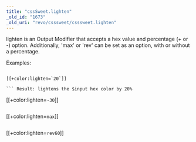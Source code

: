 ```yaml
---
title: "cssSweet.lighten"
_old_id: "1673"
_old_uri: "revo/csssweet/csssweet.lighten"
---
```


 lighten is an Output Modifier that accepts a hex value and percentage (+ or -) option. Additionally, 'max' or 'rev' can be set as an option, with or without a percentage.

 Examples:

```

[[+color:lighten=`20`]]

``` Result: lightens the $input hex color by 20%

```

[[+color:lighten=`-30`]]

``` Result: darkens the $input color by 30%

```

[[+color:lighten=`max`]]

``` Result: if the $input value is above the $threshold value, 'ffffff' will be returned, else '000000' will be returned. The $threshold value can be defined in the Snippet properties.

```

[[+color:lighten=`rev60`]]

``` Result: this would output the reverse of the $input hex (white or black) at 60% (so it'd be more of a medium grey in this case)
